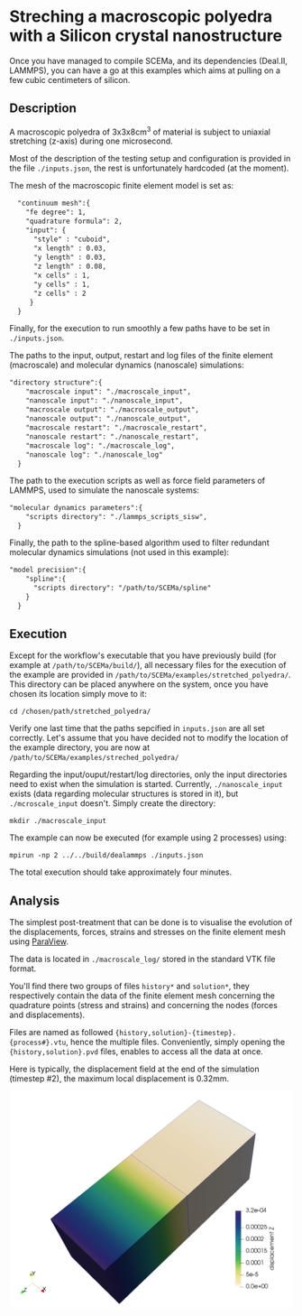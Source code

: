 <!--
* Continue description of the inputs.json file in Description
* Continue the description of outputs, logs, and maybe also the restart system
* Take time to redirect the macro logs to outputs, because it doesn't make sense to store the ouput data in logs
-->
# Streching a macroscopic polyedra with a Silicon crystal nanostructure

Once you have managed to compile SCEMa, and its dependencies (Deal.II, LAMMPS), you can have a go at this examples which aims at pulling on a few cubic centimeters of silicon.

## Description

A macroscopic polyedra of 3x3x8cm<sup>3</sup> of material is subject to uniaxial stretching (z-axis) during one microsecond. 

Most of the description of the testing setup and configuration is provided in the file `./inputs.json`, the rest is unfortunately hardcoded (at the moment).
  
The mesh of the macroscopic finite element model is set as:
```
  "continuum mesh":{
    "fe degree": 1,
    "quadrature formula": 2,
    "input": {
      "style" : "cuboid",
      "x length" : 0.03,
      "y length" : 0.03,
      "z length" : 0.08,
      "x cells" : 1,
      "y cells" : 1,
      "z cells" : 2
     }
  }
  ```
  
  
  
Finally, for the execution to run smoothly a few paths have to be set in `./inputs.json`.

The paths to the input, output, restart and log files of the finite element (macroscale) and molecular dynamics (nanoscale) simulations:
```
"directory structure":{
    "macroscale input": "./macroscale_input",
    "nanoscale input": "./nanoscale_input",
    "macroscale output": "./macroscale_output",
    "nanoscale output": "./nanoscale_output",
    "macroscale restart": "./macroscale_restart",
    "nanoscale restart": "./nanoscale_restart",
    "macroscale log": "./macroscale_log",
    "nanoscale log": "./nanoscale_log"
  }
```

The path to the execution scripts as well as force field parameters of LAMMPS, used to simulate the nanoscale systems:
```  
"molecular dynamics parameters":{
    "scripts directory": "./lammps_scripts_sisw",
  }
```

Finally, the path to the spline-based algorithm used to filter redundant molecular dynamics simulations (not used in this example):
```  
"model precision":{
    "spline":{
      "scripts directory": "/path/to/SCEMa/spline"
    }
  }
```

## Execution

Except for the workflow's executable that you have previously build (for example at `/path/to/SCEMa/build/`), all necessary files for the execution of the example are provided in `/path/to/SCEMa/examples/stretched_polyedra/`. This directory can be placed anywhere on the system, once you have chosen its location simply move to it:
```
cd /chosen/path/stretched_polyedra/
```

Verify one last time that the paths sepcified in `inputs.json` are all set correctly. Let's assume that you have decided not to modify the location of the example directory, you are now at `/path/to/SCEMa/examples/streched_polyedra/`

Regarding the input/ouput/restart/log directories, only the input directories need to exist when the simulation is started. Currently, `./nanoscale_input` exists (data regarding molecular structures is stored in it), but `./mcroscale_input` doesn't. Simply create the directory:
```
mkdir ./macroscale_input
```

The example can now be executed (for example using 2 processes) using:
```
mpirun -np 2 ../../build/dealammps ./inputs.json
```

The total execution should take approximately four minutes. 

## Analysis

The simplest post-treatment that can be done is to visualise the evolution of the displacements, forces, strains and stresses on the finite element mesh using [ParaView](https://www.paraview.org/). 

The data is located in `./macroscale_log/` stored in the standard VTK file format.

You'll find there two groups of files `history*` and `solution*`, they respectively contain the data of the finite element mesh concerning the quadrature points (stress and strains) and concerning the nodes (forces and displacements).

Files are named as followed `{history,solution}-{timestep}.{process#}.vtu`, hence the multiple files. Conveniently, simply opening the `{history,solution}.pvd` files, enables to access all the data at once.

Here is typically, the displacement field at the end of the simulation (timestep #2), the maximum local displacement is 0.32mm.

<img src="/examples/streched_polyedra/displacement_field.jpeg" class="full-width">

